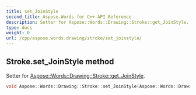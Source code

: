 ```yaml
---
title: set_JoinStyle
second_title: Aspose.Words for C++ API Reference
description: Setter for Aspose::Words::Drawing::Stroke::get_JoinStyle. 
type: docs
weight: 0
url: /cpp/aspose.words.drawing/stroke/set_joinstyle/
---
```

## Stroke.set_JoinStyle method


Setter for [Aspose::Words::Drawing::Stroke::get_JoinStyle](../get_joinstyle/).

```cpp
void Aspose::Words::Drawing::Stroke::set_JoinStyle(Aspose::Words::Drawing::JoinStyle value)
```

